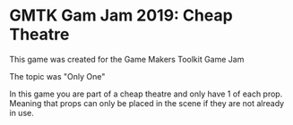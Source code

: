 # GMTK Gam Jam 2019: Cheap Theatre


This game was created for the Game Makers Toolkit Game Jam

The topic was "Only One"

In this game you are part of a cheap theatre and only have 1 of each prop. Meaning that props can only be placed in the scene if they are not already in use. 


